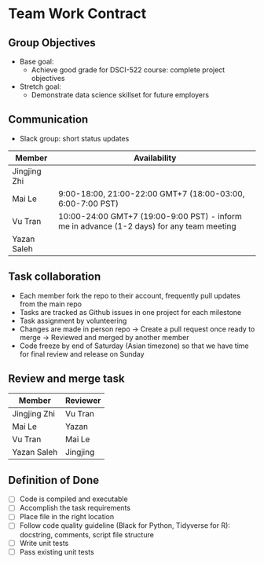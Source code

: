 # Team Work Contract

## Group Objectives
* Base goal:
  * Achieve good grade for DSCI-522 course: complete project objectives
* Stretch goal:
  * Demonstrate data science skillset for future employers

## Communication
* Slack group: short status updates

Member | Availability
-------|---------
Jingjing Zhi|
Mai Le| 9:00-18:00, 21:00-22:00 GMT+7 (18:00-03:00, 6:00-7:00 PST)
Vu Tran| 10:00-24:00 GMT+7 (19:00-9:00 PST) - inform me in advance (1-2 days) for any team meeting
Yazan Saleh|

## Task collaboration
* Each member fork the repo to their account, frequently pull updates from the main repo
* Tasks are tracked as Github issues in one project for each milestone
* Task assignment by volunteering
* Changes are made in person repo -> Create a pull request once ready to merge -> Reviewed and merged by another member
* Code freeze by end of Saturday (Asian timezone) so that we have time for final review and release on Sunday

## Review and merge task

Member | Reviewer
-------|---------
Jingjing Zhi| Vu Tran
Mai Le| Yazan 
Vu Tran| Mai Le
Yazan Saleh| Jingjing

## Definition of Done
- [ ] Code is compiled and executable
- [ ] Accomplish the task requirements
- [ ] Place file in the right location
- [ ] Follow code quality guideline (Black for Python, Tidyverse for R): docstring, comments, script file structure
- [ ] Write unit tests
- [ ] Pass existing unit tests
